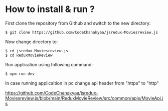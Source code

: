 # How to install & run ?

First clone the repository from Github and switch to the new directory:

    $ git clone https://github.com/CodeChanakyaa/jsredux-Moviesreview.js
    
Now change directory to:

    $ cd jsredux-Moviesreview.js
    $ cd ReduxMovieReview

Run application using following command:

    $ npm run dev

In case running applicaltion in pc change api header from "https" to "http"

https://github.com/CodeChanakyaa/jsredux-Moviesreview.js/blob/main/ReduxMovieReview/src/common/apis/MovieApi.js
